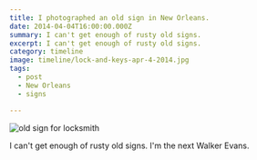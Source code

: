 ```yaml
---
title: I photographed an old sign in New Orleans.
date: 2014-04-04T16:00:00.000Z
summary: I can't get enough of rusty old signs.
excerpt: I can't get enough of rusty old signs.
category: timeline
image: timeline/lock-and-keys-apr-4-2014.jpg
tags:
  - post 
  - New Orleans
  - signs

---
```


![old sign for locksmith](/static/img/timeline/lock-and-keys-apr-4-2014.jpg "old sign for locksmith")

I can't get enough of rusty old signs. I'm the next Walker Evans.